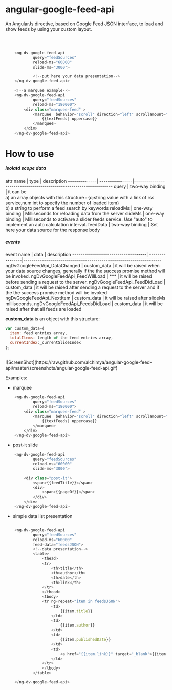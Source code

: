 # angular-google-feed-api
An AngularJs directive, based on Google Feed JSON interface, to load and show feeds by using your custom layout.

<br/>

```javascript

    <ng-dv-google-feed-api
            query="feedSources"
            reload-ms="60000"
            slide-ms="3000">

            <!--put here your data presentation-->
    </ng-dv-google-feed-api>

    <!--a marquee example-->
    <ng-dv-google-feed-api
            query="feedSources"
            reload-ms="180000">
        <div class="marquee-feed" >
            <marquee  behavior="scroll" direction="left" scrollamount="15" >
                {{textFeeds| uppercase}}
            </marquee>
        </div>
    </ng-dv-google-feed-api>


```

# How to use
<h5>isolatd scope data</h5>
  attr name   |     type        |   description    
--------------| ----------------|-------------------------------------------------------------------
query         | two-way binding | it can be  <br/>a) an array objects with this structure : {q:string value with a link of rss service,num:int to specify the number of loaded item} <br/>b) a string to perform a feed search by keywords
reloadMs      | one-way binding | Milliseconds for reloading data from the server
slideMs       | one-way binding | Milliseconds to activare a slider feeds service. Use "auto" to implement an auto calculation interval.
feedData      | two-way binding | Set here your data source  for the response body

<h5>events</h5>
  event name                        |     data        |   description    
------------------------------------| ----------------|-------------------------------------------------------------------
ngDvGoogleFeedApi_DataChanged       | custom_data     | it will be raised when your data source changes, generally if the the success promise method will be invoked.
ngDvGoogleFeedApi_FeedWillLoad      |     ***         | it will be raised before sending a request to the server.
ngDvGoogleFeedApi_FeedDidLoad       | custom_data     | it will be raised after sending a request to the server and if the the success promise method will be invoked
ngDvGoogleFeedApi_NextItem          | custom_data     | it will be raised after slideMs milliseconds.
ngDvGoogleFeedApi_FeedsDidLoad      | custom_data     | it will be raised after that all feeds are loaded

<b>custom_data</b> is an object with this structure:
<br/>
```javascript
var custom_data={
  item: feed entries array,
  totalItems: length of the feed entries array,
  currentIndex:_currentSlideIndex
};
```

<br/>
![ScreenShot](https://raw.github.com/alchimya/angular-google-feed-api/master/screenshots/angular-google-feed-api.gif)

Examples:
- marquee
```javascript
    <ng-dv-google-feed-api
            query="feedSources"
            reload-ms="180000">
        <div class="marquee-feed" >
            <marquee  behavior="scroll" direction="left" scrollamount="15" >
                {{textFeeds| uppercase}}
            </marquee>
        </div>
    </ng-dv-google-feed-api>
```
- post-it slide
```javascript
    <ng-dv-google-feed-api
            query="feedSources"
            reload-ms="60000"
            slide-ms="3000">

        <div class="post-it">
            <span>{{feedTitle}}</span>
            <div>
                <span>{{pageOf}}</span>
            </div>
        </div>
    </ng-dv-google-feed-api>
```

- simple data list presentation
```javascript

    <ng-dv-google-feed-api
            query="feedSources"
            reload-ms="60000"
            feed-data="feedsJSON">
            <!--data presentation-->
            <table>
                <thead>
                <tr>
                    <th>title</th>
                    <th>author</th>
                    <th>date</th>
                    <th>link</th>
                </tr>
                </thead>
                <tbody>
                <tr ng-repeat="item in feedsJSON">
                    <td>
                        {{item.title}}
                    </td>
                    <td>
                        {{item.author}}
                    </td>
                    <td>
                        {{item.publishedDate}}
                    </td>
                    <td>
                        <a href="{{item.link}}" target="_blank">{{item.link}}</a>
                    </td>
                </tr>
                </tbody>
            </table>

    </ng-dv-google-feed-api>


```
